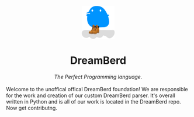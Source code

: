 <div align="center">
  <img src="dreamberd.svg" width=90 height=90>
  <h1>DreamBerd</h1>
  <i>The Perfect Programming language.</i>
</div>
<br>
Welcome to the unoffical offical DreamBerd foundation! We are responsible
for the work and creation of our custom DreamBerd parser. It's overall
written in Python and is all of our work is located in the DreamBerd
repo. Now get contributng.
